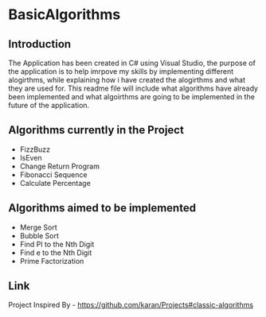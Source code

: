 # BasicAlgorithms

Introduction 
- 
The Application has been created in C# using Visual Studio, the purpose of the application is to help imrpove my skills by implementing different alogirthms, while explaining how 
i have created the alogirthms and what they are used for. This readme file will include what algorithms have already been implemented and what algoirthms are going to be implemented
in the future of the application. 

Algorithms currently in the Project 
- 

- FizzBuzz
- IsEven 
- Change Return Program
- Fibonacci Sequence 
- Calculate Percentage


Algorithms aimed to be implemented 
- 

- Merge Sort 
- Bubble Sort 
- Find PI to the Nth Digit
- Find e to the Nth Digit
- Prime Factorization

Link
- 
Project Inspired By - https://github.com/karan/Projects#classic-algorithms
